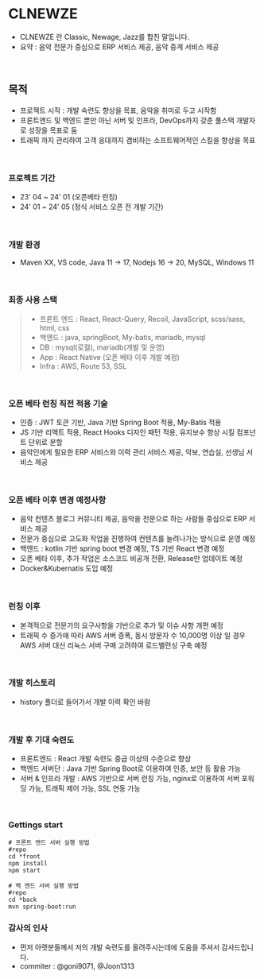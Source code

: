 # CLNEWZE

- CLNEWZE 란 Classic, Newage, Jazz를 합친 말입니다.
- 요약 : 음악 전문가 중심으로 ERP 서비스 제공, 음악 중계 서비스 제공

<br/>

## 목적

- 프로젝트 시작 : 개발 숙련도 향상을 목표, 음악을 취미로 두고 시작함
- 프론트엔드 및 백엔드 뿐만 아닌 서버 및 인프라, DevOps까지 갖춘 풀스택 개발자로 성장을 목표로 둠
- 트래픽 까지 관리하여 고객 응대까지 겸비하는 소프트웨어적인 스킬을 향상을 목표 

<br/>

### 프로젝트 기간

- 23' 04 ~ 24' 01 (오픈베타 런칭)
- 24' 01 ~ 24' 05 (정식 서비스 오픈 전 개발 기간)

<br/>

### 개발 환경

- Maven XX, VS code, Java 11 -> 17, Nodejs 16 -> 20, MySQL, Windows 11

<br/>

### 최종 사용 스택

> - 프론트 엔드 : React, React-Query, Recoil, JavaScript, scss/sass, html, css
> - 백엔드 : java, springBoot, My-batis, mariadb, mysql
> - DB : mysql(로컬), mariadb(개발 및 운영)
> - App : React Native (오픈 베타 이후 개발 예정)
> - Infra : AWS, Route 53, SSL

<br/>

### 오픈 베타 런칭 직전 적용 기술

- 인증 : JWT 토큰 기반, Java 기반 Spring Boot 적용, My-Batis 적용
- JS 기반 리액트 적용, React Hooks 디자인 패턴 적용, 유지보수 향상 시킬 컴포넌트 단위로 분할
- 음악인에게 필요한 ERP 서비스와 이력 관리 서비스 제공, 악보, 연습실, 선생님 서비스 제공

<br/>

### 오픈 베타 이후 변경 예정사항

- 음악 컨텐츠 블로그 커뮤니티 제공, 음악을 전문으로 하는 사람들 중심으로 ERP 서비스 제공
- 전문가 중심으로 고도화 작업을 진행하여 컨텐츠를 늘려나가는 방식으로 운영 예정
- 백엔드 : kotlin 기반 spring boot 변경 예정, TS 기반 React 변경 예정
- 오픈 베타 이후, 추가 작업은 소스코드 비공개 전환, Release만 업데이트 예정
- Docker&Kubernatis 도입 예정

<br/>

### 런칭 이후

- 본격적으로 전문가의 요구사항을 기반으로 추가 및 이슈 사항 개편 예정
- 트래픽 수 증가애 따라 AWS 서버 증폭, 동시 방문자 수 10,000명 이상 일 경우 AWS 서버 대신 리눅스 서버 구매 고려하여 로드밸런싱 구축 예정

<br/>

### 개발 히스토리

- history 폴더로 들어가서 개발 이력 확인 바람

<br/>

### 개발 후 기대 숙련도

- 프론트엔드 : React 개발 숙련도 중급 이상의 수준으로 향상
- 백엔드 서버단 : Java 기반 Spring Boot로 이용하여 인증, 보안 등 활용 가능
- 서버 & 인프라 개발 : AWS 기반으로 서버 런칭 가능, nginx로 이용하여 서버 포워딩 가능, 트래픽 제어 가능, SSL 연동 가능

<br/>

### Gettings start

```
# 프론트 엔드 서버 실행 방법
#repo
cd *front
npm install
npm start
```

```
# 백 엔드 서버 실행 방법
#repo
cd *back
mvn spring-boot:run
```


### 감사의 인사

- 먼저 아랫분들께서 저의 개발 숙련도를 올려주시는데에 도움을 주셔서 감사드립니다.
- commiter : @goni9071, @Joon1313
